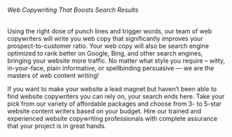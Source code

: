 
###### Web Copywriting That Boosts Search Results

Using the right dose of punch lines and trigger words, our team of web copywriters will write you web copy that significantly improves your prospect-to-customer ratio. Your web copy will also be search engine optimized to rank better on Google, Bing, and other search engines, bringing your website more traffic. No matter what style you require – witty, in-your-face, plain informative, or spellbinding persuasive — we are the masters of web content writing!

If you want to make your website a lead magnet but haven’t been able to find website copywriters you can rely on, your search ends here. Take your pick from our variety of affordable packages and choose from 3- to 5-star website content writers based on your budget. Hire our trained and experienced website copywriting professionals with complete assurance that your project is in great hands.
